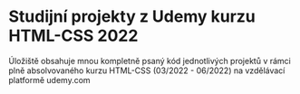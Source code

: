 # Studijní projekty z Udemy kurzu HTML-CSS 2022
Úložiště obsahuje mnou kompletně psaný kód jednotlivých projektů v rámci plně absolvovaného kurzu HTML-CSS (03/2022 - 06/2022) na vzdělávací platformě udemy.com

